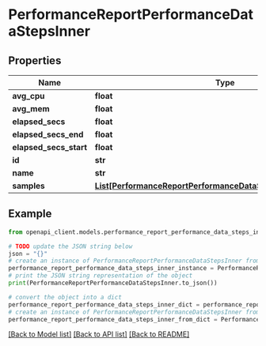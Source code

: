 # PerformanceReportPerformanceDataStepsInner


## Properties

Name | Type | Description | Notes
------------ | ------------- | ------------- | -------------
**avg_cpu** | **float** |  | [optional] 
**avg_mem** | **float** |  | [optional] 
**elapsed_secs** | **float** |  | [optional] 
**elapsed_secs_end** | **float** |  | [optional] 
**elapsed_secs_start** | **float** |  | [optional] 
**id** | **str** |  | [optional] 
**name** | **str** |  | [optional] 
**samples** | [**List[PerformanceReportPerformanceDataStepsInnerSamplesInner]**](PerformanceReportPerformanceDataStepsInnerSamplesInner.md) |  | [optional] 

## Example

```python
from openapi_client.models.performance_report_performance_data_steps_inner import PerformanceReportPerformanceDataStepsInner

# TODO update the JSON string below
json = "{}"
# create an instance of PerformanceReportPerformanceDataStepsInner from a JSON string
performance_report_performance_data_steps_inner_instance = PerformanceReportPerformanceDataStepsInner.from_json(json)
# print the JSON string representation of the object
print(PerformanceReportPerformanceDataStepsInner.to_json())

# convert the object into a dict
performance_report_performance_data_steps_inner_dict = performance_report_performance_data_steps_inner_instance.to_dict()
# create an instance of PerformanceReportPerformanceDataStepsInner from a dict
performance_report_performance_data_steps_inner_from_dict = PerformanceReportPerformanceDataStepsInner.from_dict(performance_report_performance_data_steps_inner_dict)
```
[[Back to Model list]](../README.md#documentation-for-models) [[Back to API list]](../README.md#documentation-for-api-endpoints) [[Back to README]](../README.md)


